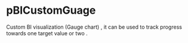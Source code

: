 # pBICustomGuage
Custom BI visualization (Gauge chart) , it can be used to track progress towards one target value or two . 
